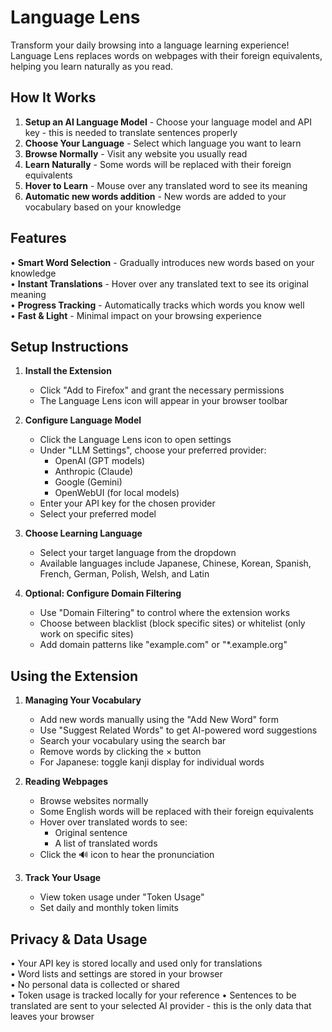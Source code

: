# Language Lens

Transform your daily browsing into a language learning experience! Language Lens replaces words on webpages with their foreign equivalents, helping you learn naturally as you read.

## How It Works

1. **Setup an AI Language Model** - Choose your language model and API key - this is needed to translate sentences properly
2. **Choose Your Language** - Select which language you want to learn
3. **Browse Normally** - Visit any website you usually read
4. **Learn Naturally** - Some words will be replaced with their foreign equivalents
5. **Hover to Learn** - Mouse over any translated word to see its meaning
6. **Automatic new words addition** - New words are added to your vocabulary based on your knowledge

## Features

• **Smart Word Selection** - Gradually introduces new words based on your knowledge  
• **Instant Translations** - Hover over any translated text to see its original meaning  
• **Progress Tracking** - Automatically tracks which words you know well  
• **Fast & Light** - Minimal impact on your browsing experience  

## Setup Instructions

1. **Install the Extension**
   - Click "Add to Firefox" and grant the necessary permissions
   - The Language Lens icon will appear in your browser toolbar

2. **Configure Language Model**
   - Click the Language Lens icon to open settings
   - Under "LLM Settings", choose your preferred provider:
     - OpenAI (GPT models)
     - Anthropic (Claude)
     - Google (Gemini)
     - OpenWebUI (for local models)
   - Enter your API key for the chosen provider
   - Select your preferred model

3. **Choose Learning Language**
   - Select your target language from the dropdown
   - Available languages include Japanese, Chinese, Korean, Spanish, French, German, Polish, Welsh, and Latin

4. **Optional: Configure Domain Filtering**
   - Use "Domain Filtering" to control where the extension works
   - Choose between blacklist (block specific sites) or whitelist (only work on specific sites)
   - Add domain patterns like "example.com" or "*.example.org"

## Using the Extension

1. **Managing Your Vocabulary**
   - Add new words manually using the "Add New Word" form
   - Use "Suggest Related Words" to get AI-powered word suggestions
   - Search your vocabulary using the search bar
   - Remove words by clicking the × button
   - For Japanese: toggle kanji display for individual words

2. **Reading Webpages**
   - Browse websites normally
   - Some English words will be replaced with their foreign equivalents
   - Hover over translated words to see:
     - Original sentence
     - A list of translated words
   - Click the 🔊 icon to hear the pronunciation

3. **Track Your Usage**
   - View token usage under "Token Usage"
   - Set daily and monthly token limits

## Privacy & Data Usage

• Your API key is stored locally and used only for translations  
• Word lists and settings are stored in your browser  
• No personal data is collected or shared  
• Token usage is tracked locally for your reference
• Sentences to be translated are sent to your selected AI provider - this is the only data that leaves your browser

